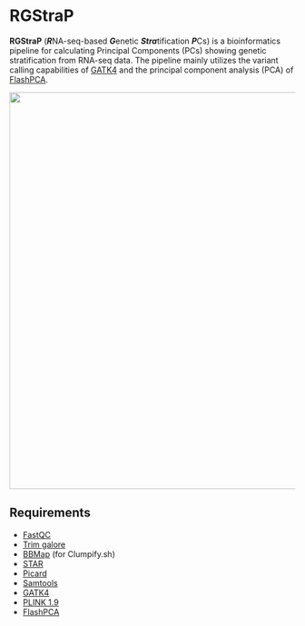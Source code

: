# RGStraP
**RGStraP** (***R***NA-seq-based ***G***enetic ***Stra***tification ***P***Cs) is a bioinformatics pipeline for calculating Principal Components (PCs) showing genetic stratification from RNA-seq data. The pipeline mainly utilizes the variant calling capabilities of [GATK4](https://gatk.broadinstitute.org/hc/en-us/articles/360035531192-RNAseq-short-variant-discovery-SNPs-Indels-) and the principal component analysis (PCA) of [FlashPCA](https://github.com/gabraham/flashpca).

<img src='https://user-images.githubusercontent.com/30294080/156269248-866ae75a-5ac2-4643-a443-c56a8286ecd9.png' width='700'>

## Requirements

- [FastQC](https://www.bioinformatics.babraham.ac.uk/projects/fastqc/)
- [Trim galore](https://www.bioinformatics.babraham.ac.uk/projects/trim_galore/)
- [BBMap](https://github.com/BioInfoTools/BBMap) (for Clumpify.sh) 
- [STAR](https://github.com/alexdobin/STAR)
- [Picard](https://broadinstitute.github.io/picard/)
- [Samtools](http://www.htslib.org/)
- [GATK4](https://gatk.broadinstitute.org/hc/en-us/articles/360036194592-Getting-started-with-GATK4)
- [PLINK 1.9](https://www.cog-genomics.org/plink/)
- [FlashPCA](https://github.com/gabraham/flashpca)
